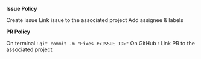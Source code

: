 **Issue Policy**

Create issue
Link issue to the associated project
Add assignee & labels

**PR Policy**

On terminal : ``git commit -m "Fixes #<ISSUE ID>"``
On GitHub : Link PR to the associated project

